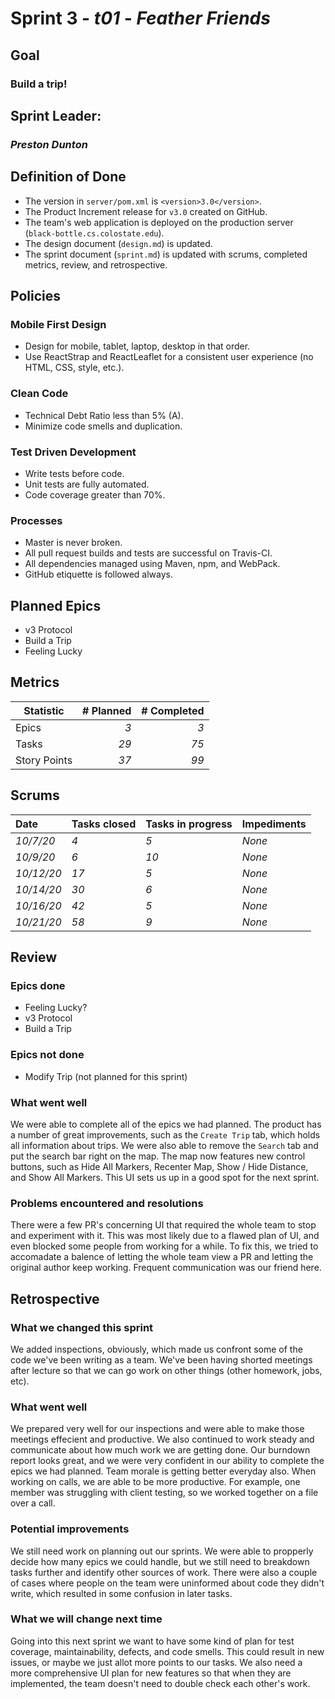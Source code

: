 # Sprint 3 - *t01* - *Feather Friends*

## Goal
### Build a trip!

## Sprint Leader:
### *Preston Dunton*


## Definition of Done

* The version in `server/pom.xml` is `<version>3.0</version>`.
* The Product Increment release for `v3.0` created on GitHub.
* The team's web application is deployed on the production server (`black-bottle.cs.colostate.edu`).
* The design document (`design.md`) is updated.
* The sprint document (`sprint.md`) is updated with scrums, completed metrics, review, and retrospective.


## Policies

### Mobile First Design
* Design for mobile, tablet, laptop, desktop in that order.
* Use ReactStrap and ReactLeaflet for a consistent user experience (no HTML, CSS, style, etc.).

### Clean Code
* Technical Debt Ratio less than 5% (A).
* Minimize code smells and duplication.

### Test Driven Development
* Write tests before code.
* Unit tests are fully automated.
* Code coverage greater than 70%.

### Processes
* Master is never broken. 
* All pull request builds and tests are successful on Travis-CI.
* All dependencies managed using Maven, npm, and WebPack.
* GitHub etiquette is followed always.


## Planned Epics
- v3 Protocol
- Build a Trip
- Feeling Lucky


## Metrics

| Statistic | # Planned | # Completed |
| --- | ---: | ---: |
| Epics | *3* | *3* |
| Tasks |  *29*   | *75* | 
| Story Points |  *37*  | *99* | 


## Scrums

| Date | Tasks closed  | Tasks in progress | Impediments |
| :--- | :--- | :--- | :--- |
| *10/7/20* | *4* | *5* | *None* | 
| *10/9/20* | *6* | *10* | *None* | 
| *10/12/20* | *17* | *5* | *None* | 
| *10/14/20* | *30* | *6* | *None* | 
| *10/16/20* | *42* | *5* | *None* | 
| *10/21/20* | *58* | *9* | *None* | 


## Review

### Epics done  
- Feeling Lucky?
- v3 Protocol
- Build a Trip

### Epics not done 
- Modify Trip (not planned for this sprint)

### What went well
We were able to complete all of the epics we had planned.  The product has a number of great improvements, such as the `Create Trip` tab, which holds all information about trips.  We were also able to remove the `Search` tab and put the search bar right on the map.  The map now features new control buttons, such as Hide All Markers, Recenter Map, Show / Hide Distance, and Show All Markers.  This UI sets us up in a good spot for the next sprint.


### Problems encountered and resolutions
There were a few PR's concerning UI that required the whole team to stop and experiment with it.  This was most likely due to a flawed plan of UI, and even blocked some people from working for a while.  To fix this, we tried to accomadate a balence of letting the whole team view a PR and letting the original author keep working.  Frequent communication was our friend here.  

## Retrospective

### What we changed this sprint
We added inspections, obviously, which made us confront some of the code we've been writing as a team.  We've been having shorted meetings after lecture so that we can go work on other things (other homework, jobs, etc). 

### What went well
We prepared very well for our inspections and were able to make those meetings effecient and productive.  We also continued to work steady and communicate about how much work we are getting done.  Our burndown report looks great, and we were very confident in our ability to complete the epics we had planned.  Team morale is getting better everyday also.  When working on calls, we are able to be more productive.  For example, one member was struggling with client testing, so we worked together on a file over a call.

### Potential improvements
We still need work on planning out our sprints.  We were able to propperly decide how many epics we could handle, but we still need to breakdown tasks further and identify other sources of work.  There were also a couple of cases where people on the team were uninformed about code they didn't write, which resulted in some confusion in later tasks.

### What we will change next time
Going into this next sprint we want to have some kind of plan for test coverage, maintainability, defects, and code smells. This could result in new issues, or maybe we just allot more points to our tasks.  We also need a more comprehensive UI plan for new features so that when they are implemented, the team doesn't need to double check each other's work.
